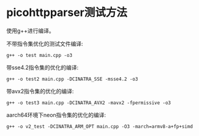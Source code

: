 # picohttpparser测试方法

使用g++进行编译。

不带指令集优化的测试文件编译:

```shell
g++ -o test main.cpp -o3
```

带sse4.2指令集的优化的编译:

```shell
g++ -o test2 main.cpp -DCINATRA_SSE -msse4.2 -o3
```

带avx2指令集的优化的编译:

```shell
g++ -o test3 main.cpp -DCINATRA_AVX2 -mavx2 -fpermissive -o3
```

aarch64环境下neon指令集的优化的编译:

```shell
g++ -o v2_test -DCINATRA_ARM_OPT main.cpp -O3 -march=armv8-a+fp+simd
```